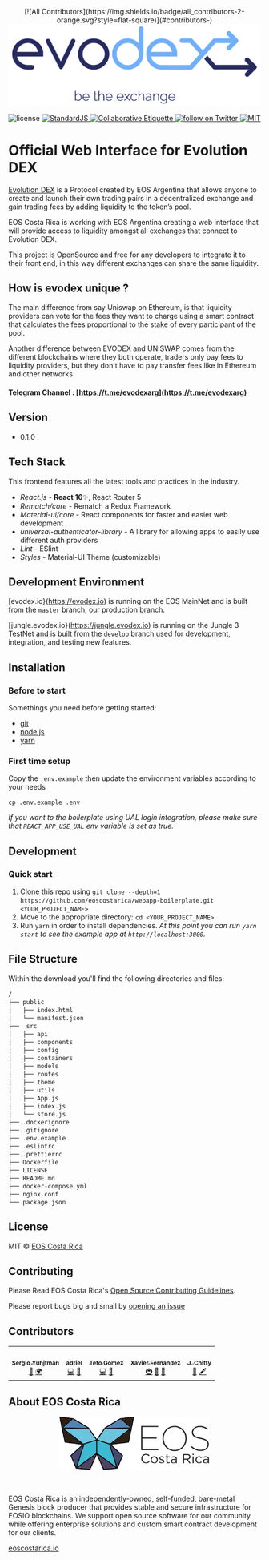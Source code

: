 <p align="center">
<!-- ALL-CONTRIBUTORS-BADGE:START - Do not remove or modify this section -->
[![All Contributors](https://img.shields.io/badge/all_contributors-2-orange.svg?style=flat-square)](#contributors-)
<!-- ALL-CONTRIBUTORS-BADGE:END -->
	<img src="./public/evodex-logo.png" width="600">
</p>

<p align="center">
	<img src="https://img.shields.io/github/license/eoscostarica/webapp-boilerplate" alt="license">
	<a href="http://standardjs.com">
		<img src="https://img.shields.io/badge/code%20style-standard-brightgreen.svg" alt="StandardJS">
	</a>
	<a href="https://git.io/col">
		<img src="https://img.shields.io/badge/%E2%9C%93-collaborative_etiquette-brightgreen.svg" alt="Collaborative Etiquette">
	</a>
	<a href="https://twitter.com/intent/follow?screen_name=eoscostarica">
		<img src="https://img.shields.io/twitter/follow/eoscostarica.svg?style=social&logo=twitter" alt="follow on Twitter">
	</a>
	<a href="#">
		<img src="https://img.shields.io/github/forks/eoscostarica/webapp-boilerplate?style=social" alt="MIT">
	</a>
</p>

# Official Web Interface for Evolution DEX

[Evolution DEX]( ​https://github.com/eosargentina/evolutiondex) is a Protocol created by EOS Argentina that allows anyone to create and launch their own trading pairs in a decentralized exchange and gain trading fees by adding liquidity to the token’s pool.

EOS Costa Rica  is working with EOS Argentina creating a web interface that will provide access to liquidity amongst all exchanges that connect to Evolution DEX.

This project is OpenSource and free for any developers to integrate it to their front end, in this way different exchanges can share the same liquidity.


## How is evodex unique ?

The main difference from say Uniswap on Ethereum, is that liquidity providers can vote for the fees they want to charge using a smart contract that calculates the fees proportional to the stake of every participant of the pool.

Another difference between EVODEX and UNISWAP comes from the different blockchains where they both operate, traders only pay fees to liquidity providers, but they don't have to pay transfer fees like in Ethereum and other networks.

#### Telegram Channel : [https://t.me/evodexarg](https://t.me/evodexarg)


## Version

- 0.1.0

## Tech Stack

This frontend features all the latest tools and practices in the industry.

- _React.js_ - **React 16**✨, React Router 5
- _Rematch/core_ - Rematch a Redux Framework
- _Material-ui/core_ - React components for faster and easier web development
- _universal-authenticator-library_ - A library for allowing apps to easily use different auth providers 
- _Lint_ - ESlint
- _Styles_ - Material-UI Theme (customizable)

## Development Environment

[evodex.io}(https://evodex.io) is running on the EOS MainNet and is built from the `master` branch, our production branch.

[jungle.evodex.io}(https://jungle.evodex.io) is running on the Jungle 3 TestNet and is built from the `develop` branch used for development, integration, and testing new features.  

## Installation

### Before to start

Somethings you need before getting started:

- [git](https://git-scm.com/)
- [node.js](https://nodejs.org/es/)
- [yarn](https://yarnpkg.com/)

### First time setup

Copy the `.env.example` then update the environment variables according to your needs

```
cp .env.example .env
```

_If you want to the boilerplate using UAL login integration, please make sure that `REACT_APP_USE_UAL` env variable is set as true._

## Development

### Quick start

1.  Clone this repo using `git clone --depth=1 https://github.com/eoscostarica/webapp-boilerplate.git <YOUR_PROJECT_NAME>`
2.  Move to the appropriate directory: `cd <YOUR_PROJECT_NAME>`.
3.  Run `yarn` in order to install dependencies.
    _At this point you can run `yarn start` to see the example app at `http://localhost:3000`._

## File Structure

Within the download you'll find the following directories and files:

```
/
├── public
│   ├── index.html
│   └── manifest.json
├──  src
│   ├── api
│   ├── components
│   ├── config
│   ├── containers
│   ├── models
│   ├── routes
│   ├── theme
│   ├── utils
│   ├── App.js
│   ├── index.js
│   └── store.js
├── .dockerignore
├── .gitignore
├── .env.example
├── .eslintrc
├── .prettierrc
├── Dockerfile
├── LICENSE
├── README.md
├── docker-compose.yml
├── nginx.conf
└── package.json
```

## License

MIT © [EOS Costa Rica](https://eoscostarica.io)

## Contributing

Please Read EOS Costa Rica's [Open Source Contributing Guidelines](https://developers.eoscostarica.io/docs/open-source-guidelines).

Please report bugs big and small by [opening an issue](https://github.com/eoscostarica/evodex/issues)

## Contributors

<!-- ALL-CONTRIBUTORS-LIST:START - Do not remove or modify this section -->
<!-- prettier-ignore-start -->
<!-- markdownlint-disable -->
<table>
  <tr>
    <td align="center"><a href="https://github.com/sergioyuhjtman"><img src="https://avatars2.githubusercontent.com/u/39177270?v=4" width="100px;" alt=""/><br /><sub><b>Sergio Yuhjtman</b></sub></a><br /><a href="#ideas-sergioyuhjtman" title="Ideas, Planning, & Feedback">🤔</a> <a href="#translation-sergioyuhjtman" title="Translation">🌍</a></td>
    <td align="center"><a href="https://github.com/adriexnet"><img src="https://avatars3.githubusercontent.com/u/5375168?v=4" width="100px;" alt=""/><br /><sub><b>adriel</b></sub></a><br /><a href="https://github.com/eoscostarica/evodex/commits?author=adriexnet" title="Code">💻</a> <a href="https://github.com/eoscostarica/evodex/pulls?q=is%3Apr+reviewed-by%3Aadriexnet" title="Reviewed Pull Requests">👀</a></td>
    <td align="center"><a href="https://eosio.cr"><img src="https://avatars2.githubusercontent.com/u/10634375?v=4" width="100px;" alt=""/><br /><sub><b>Teto Gomez</b></sub></a><br /><a href="https://github.com/eoscostarica/evodex/commits?author=tetogomez" title="Code">💻</a> <a href="https://github.com/eoscostarica/evodex/pulls?q=is%3Apr+reviewed-by%3Atetogomez" title="Reviewed Pull Requests">👀</a></td>
    <td align="center"><a href="https://eoscostarica.io"><img src="https://avatars0.githubusercontent.com/u/5632966?v=4" width="100px;" alt=""/><br /><sub><b>Xavier Fernandez</b></sub></a><br /><a href="#infra-xavier506" title="Infrastructure (Hosting, Build-Tools, etc)">🚇</a> <a href="https://github.com/eoscostarica/evodex/commits?author=xavier506" title="Documentation">📖</a> <a href="#projectManagement-xavier506" title="Project Management">📆</a></td>
    <td align="center"><a href="https://esoargentina.io"><img src="https://avatars3.githubusercontent.com/u/16233552?v=4" width="100px;" alt=""/><br /><sub><b>J. Chitty</b></sub></a><br /><a href="#ideas-PixelNoob" title="Ideas, Planning, & Feedback">🤔</a> <a href="#content-PixelNoob" title="Content">🖋</a></td>  
</tr>
</table>

<!-- markdownlint-enable -->
<!-- prettier-ignore-end -->
<!-- ALL-CONTRIBUTORS-LIST:END -->

## About EOS Costa Rica

<p align="center">
	<a href="https://eoscostarica.io">
		<img src="https://github.com/eoscostarica/eos-rate/raw/master/docs/eoscostarica-logo-black.png" width="300">
	</a>
</p>
<br/>

EOS Costa Rica is an independently-owned, self-funded, bare-metal Genesis block producer that provides stable and secure infrastructure for EOSIO blockchains. We support open source software for our community while offering enterprise solutions and custom smart contract development for our clients.

[eoscostarica.io](https://eoscostarica.io)

